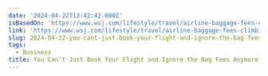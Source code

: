 ```yaml
---
date: '2024-04-22T13:42:42.000Z'
isBasedOn: 'https://www.wsj.com/lifestyle/travel/airline-baggage-fees-climbing-d7c80874'
link: 'https://www.wsj.com/lifestyle/travel/airline-baggage-fees-climbing-d7c80874'
slug: 2024-04-22-you-cant-just-book-your-flight-and-ignore-the-bag-fees-anymore-wsj
tags:
  - Business
title: You Can’t Just Book Your Flight and Ignore the Bag Fees Anymore - WSJ
---
```


